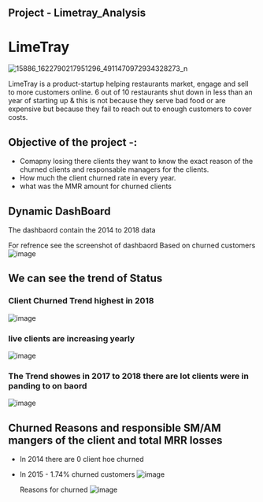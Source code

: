 ## Project - Limetray_Analysis

# LimeTray

![15886_1622790217951296_4911470972934328273_n](https://user-images.githubusercontent.com/111237089/218772491-0f0e4bc6-3eb4-4fa3-89bc-5dbcf519296c.jpg)

LimeTray is a product-startup helping restaurants market, engage and sell to more customers online. 6 out of 10 restaurants shut down in less than an year of starting up & this is not because they serve bad food or are expensive but because they fail to reach out to enough customers to cover costs.


## Objective of the project -:
* Comapny losing there clients they want to know the exact reason of the churned clients and responsable managers for the clients.
* How much the client churned rate in every year.
* what was the MMR amount for churned clients 

## Dynamic DashBoard
The dashbaord contain the 2014 to 2018 data

For refrence see the screenshot of dashbaord
Based on churned customers
![image](https://user-images.githubusercontent.com/111237089/218783972-2d50ed03-2a27-4564-b0bf-cff2a9cb4c06.png)

## We can see the trend of Status 
###  Client Churned Trend highest in 2018
![image](https://user-images.githubusercontent.com/111237089/218784047-2f79d11a-8073-4bbf-a4a4-84b77cb88f2d.png)

### live clients are increasing yearly 
![image](https://user-images.githubusercontent.com/111237089/218782257-d77025fa-1775-4228-9ccb-995c18a06442.png)

### The Trend showes in 2017 to 2018 there are lot clients were in panding to on baord
![image](https://user-images.githubusercontent.com/111237089/218782998-720d016f-acf4-412e-bf54-52dfc330df6f.png)

## Churned Reasons and  responsible SM/AM mangers of the client  and total MRR losses
* In 2014 there are 0 client hoe churned

* In 2015 - 1.74% churned customers 
  ![image](https://user-images.githubusercontent.com/111237089/218786395-f765b4a8-141f-4a73-b38b-f69c521226eb.png)
  
  Reasons for churned ![image](https://user-images.githubusercontent.com/111237089/218787585-dc185b1a-6793-4e1c-a73e-68ac8deb7ff2.png)

  
